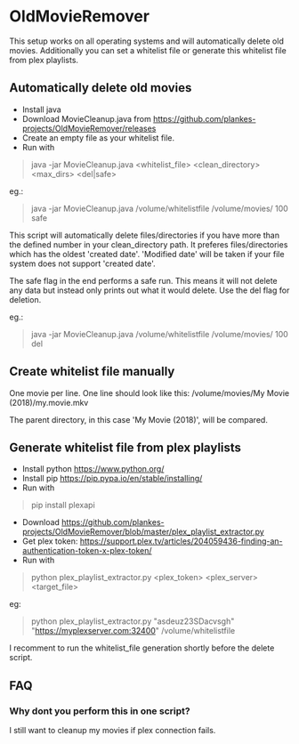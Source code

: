 # OldMovieRemover

This setup works on all operating systems and will automatically delete old movies. Additionally you can set a whitelist file or generate this whitelist file from plex playlists.

## Automatically delete old movies

* Install java
* Download MovieCleanup.java from https://github.com/plankes-projects/OldMovieRemover/releases
* Create an empty file as your whitelist file.
* Run with
> java -jar MovieCleanup.java <whitelist_file> <clean_directory> <max_dirs> <del|safe>

eg.: 
> java -jar MovieCleanup.java /volume/whitelistfile /volume/movies/ 100 safe

This script will automatically delete files/directories if you have more than the defined number in your clean_directory path. It preferes files/directories which has the oldest 'created date'. 'Modified date' will be taken if your file system does not support 'created date'.

The safe flag in the end performs a safe run. This means it will not delete any data but instead only prints out what it would delete.
Use the del flag for deletion.

eg.: 
> java -jar MovieCleanup.java /volume/whitelistfile /volume/movies/ 100 del

## Create whitelist file manually
One movie per line.
One line should look like this:
/volume/movies/My Movie (2018)/my.movie.mkv

The parent directory, in this case 'My Movie (2018)', will be compared.

## Generate whitelist file from plex playlists

* Install python https://www.python.org/
* Install pip https://pip.pypa.io/en/stable/installing/
* Run with
> pip install plexapi
* Download https://github.com/plankes-projects/OldMovieRemover/blob/master/plex_playlist_extractor.py 
* Get plex token: https://support.plex.tv/articles/204059436-finding-an-authentication-token-x-plex-token/
* Run with
> python plex_playlist_extractor.py <plex_token> <plex_server> <target_file>

eg:
> python plex_playlist_extractor.py "asdeuz23SDacvsgh" "https://myplexserver.com:32400" /volume/whitelistfile

I recomment to run the whitelist_file generation shortly before the delete script.

## FAQ
### Why dont you perform this in one script?
I still want to cleanup my movies if plex connection fails.
